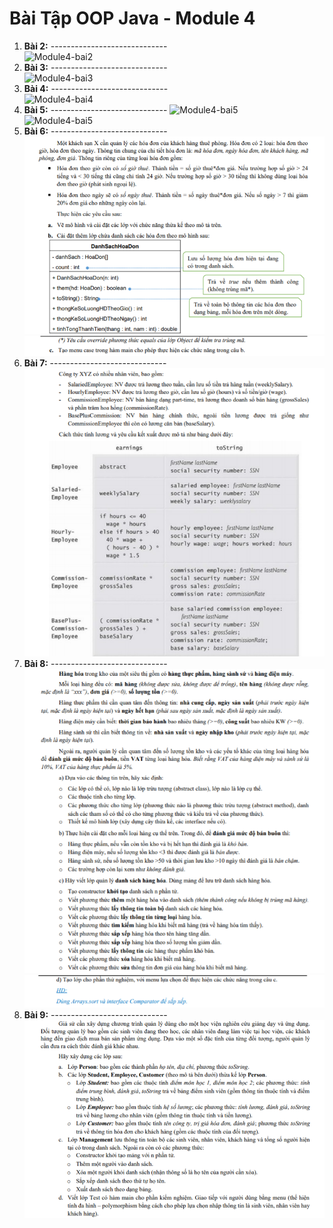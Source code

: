 # Bài Tập OOP Java - Module 4

1. **Bài 2:** -----------------------------  
    ![Module4-bai2](../image/Module4-bai2.png)
2. **Bài 3:** -----------------------------  
    ![Module4-bai3](../image/Module4-bai3.png)
3. **Bài 4:** -----------------------------  
    ![Module4-bai4](../image/Module4-bai4.png)  
4. **Bài 5:** ----------------------------- 
    ![Module4-bai5](../image/Module4-bai5_1.png)  
    ![Module4-bai5](../image/Module4-bai5_2.png)  
5. **Bài 6:** ----------------------------- 
    ![Module4-bai6](../image/Module4-bai6_1.png)  
    ![Module4-bai6](../image/Module4-bai6_2.png)  
6. **Bài 7:** ----------------------------- 
    ![Module4-bai7](../image/Module4-bai7_1.png)  
7. **Bài 8:** ----------------------------- 
    ![Module4-bai8](../image/Module4-bai8_1.png)  
    ![Module4-bai8](../image/Module4-bai8_2.png)  
8. **Bài 9:** ----------------------------- 
    ![Module4-bai9](../image/Module4-bai9_1.png)  